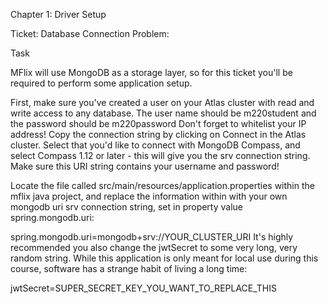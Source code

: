 Chapter 1: Driver Setup

Ticket: Database Connection
Problem:

Task

MFlix will use MongoDB as a storage layer, so for this ticket you'll be required to perform some application setup.

First, make sure you've created a user on your Atlas cluster with read and write access to any database.
The user name should be m220student and the password should be m220password
Don't forget to whitelist your IP address!
Copy the connection string by clicking on Connect in the Atlas cluster. Select that you'd like to connect with MongoDB Compass, and select Compass 1.12 or later - this will give you the srv connection string. Make sure this URI string contains your username and password!

Locate the file called src/main/resources/application.properties within the mflix java project, and replace the information within with your own mongodb uri srv connection string, set in property value spring.mongodb.uri:

spring.mongodb.uri=mongodb+srv://YOUR_CLUSTER_URI
It's highly recommended you also change the jwtSecret to some very long, very random string. While this application is only meant for local use during this course, software has a strange habit of living a long time:

jwtSecret=SUPER_SECRET_KEY_YOU_WANT_TO_REPLACE_THIS
